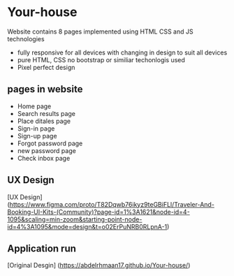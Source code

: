 # Your-house
Website contains 8 pages implemented using HTML CSS and JS technologies
+ fully responsive for all devices with changing in design to suit all devices
+ pure HTML, CSS no bootstrap or similiar techonlogis used 
+ Pixel perfect design

## pages in website
+ Home page
+ Search results page 
+ Place ditales page
+ Sign-in page
+ Sign-up page
+ Forgot password page
+ new password page
+ Check inbox page

## UX Design
[UX Design] (https://www.figma.com/proto/T82Dqwb76ikyz9teGBiFLl/Traveler-And-Booking-UI-Kits-(Community)?page-id=1%3A1621&node-id=4-1095&scaling=min-zoom&starting-point-node-id=4%3A1095&mode=design&t=o02ErPuNRB0RLpnA-1)
## Application run
[Original Desgin] (https://abdelrhmaan17.github.io/Your-house/)

